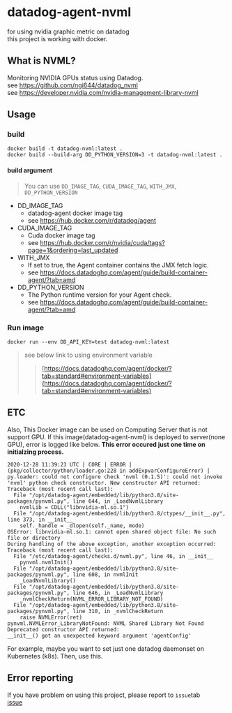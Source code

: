 # datadog-agent-nvml
for using nvidia graphic metric on datadog   
this project is working with docker.
## What is NVML?
Monitoring NVIDIA GPUs status using Datadog.   
see https://github.com/ngi644/datadog_nvml  
see https://developer.nvidia.com/nvidia-management-library-nvml
## Usage
### build
```
docker build -t datadog-nvml:latest .
docker build --build-arg DD_PYTHON_VERSION=3 -t datadog-nvml:latest .
```
#### build argument
> You can use `DD_IMAGE_TAG`, `CUDA_IMAGE_TAG`, `WITH_JMX`, `DD_PYTHON_VERSION`

* DD_IMAGE_TAG
  - datadog-agent docker image tag
  - see https://hub.docker.com/r/datadog/agent
* CUDA_IMAGE_TAG
  - Cuda docker image tag
  - see https://hub.docker.com/r/nvidia/cuda/tags?page=1&ordering=last_updated
* WITH_JMX 
  - If set to true, the Agent container contains the JMX fetch logic.
  - see https://docs.datadoghq.com/agent/guide/build-container-agent/?tab=amd
* DD_PYTHON_VERSION
  - The Python runtime version for your Agent check.
  - see https://docs.datadoghq.com/agent/guide/build-container-agent/?tab=amd

### Run image
```
docker run --env DD_API_KEY=test datadog-nvml:latest
```
>see below link to using environment variable
> >[https://docs.datadoghq.com/agent/docker/?tab=standard#environment-variables](https://docs.datadoghq.com/agent/docker/?tab=standard#environment-variables)


## ETC
Also, This Docker image can be used on Computing Server that is not support GPU.
If this image(datadog-agent-nvml) is deployed to server(none GPU), error is logged like below.
**This error occured just one time on initialzing process.**
```
2020-12-28 11:39:23 UTC | CORE | ERROR | (pkg/collector/python/loader.go:228 in addExpvarConfigureError) | py.loader: could not configure check 'nvml (0.1.5)': could not invoke 'nvml' python check constructor. New constructor API returned:
Traceback (most recent call last):
  File "/opt/datadog-agent/embedded/lib/python3.8/site-packages/pynvml.py", line 644, in _LoadNvmlLibrary
    nvmlLib = CDLL("libnvidia-ml.so.1")
  File "/opt/datadog-agent/embedded/lib/python3.8/ctypes/__init__.py", line 373, in __init__
    self._handle = _dlopen(self._name, mode)
OSError: libnvidia-ml.so.1: cannot open shared object file: No such file or directory
During handling of the above exception, another exception occurred:
Traceback (most recent call last):
  File "/etc/datadog-agent/checks.d/nvml.py", line 46, in __init__
    pynvml.nvmlInit()
  File "/opt/datadog-agent/embedded/lib/python3.8/site-packages/pynvml.py", line 608, in nvmlInit
    _LoadNvmlLibrary()
  File "/opt/datadog-agent/embedded/lib/python3.8/site-packages/pynvml.py", line 646, in _LoadNvmlLibrary
    _nvmlCheckReturn(NVML_ERROR_LIBRARY_NOT_FOUND)
  File "/opt/datadog-agent/embedded/lib/python3.8/site-packages/pynvml.py", line 310, in _nvmlCheckReturn
    raise NVMLError(ret)
pynvml.NVMLError_LibraryNotFound: NVML Shared Library Not Found
Deprecated constructor API returned:
__init__() got an unexpected keyword argument 'agentConfig'
```
For example, maybe you want to set just one datadog daemonset on Kubernetes (k8s).
Then, use this.

## Error reporting
If you have problem on using this project, please report to `issue`tab  
[issue](https://github.com/KanghoonYi/datadog-agent-nvml/issues)
